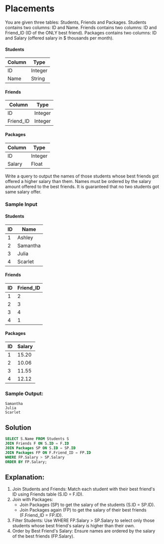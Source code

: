 # Placements

You are given three tables: Students, Friends and Packages. Students contains two columns: ID and Name. Friends contains two columns: ID and Friend_ID (ID of the ONLY best friend). Packages contains two columns: ID and Salary (offered salary in $ thousands per month).

#### Students
| Column | Type    |
|--------|---------|
| ID     | Integer |
| Name   | String  |

#### Friends
| Column    | Type    |
|-----------|---------|
| ID        | Integer |
| Friend_ID | Integer |

#### Packages
| Column | Type  |
|--------|-------|
| ID     | Integer |
| Salary | Float  |

Write a query to output the names of those students whose best friends got offered a higher salary than them. Names must be ordered by the salary amount offered to the best friends. It is guaranteed that no two students got same salary offer.

### Sample Input

#### Students
| ID | Name      |
|----|-----------|
| 1  | Ashley    |
| 2  | Samantha  |
| 3  | Julia     |
| 4  | Scarlet   |

#### Friends
| ID | Friend_ID |
|----|-----------|
| 1  | 2         |
| 2  | 3         |
| 3  | 4         |
| 4  | 1         |

#### Packages
| ID | Salary  |
|----|---------|
| 1  | 15.20   |
| 2  | 10.06   |
| 3  | 11.55   |
| 4  | 12.12   |
 
### Sample Output:

```terminal
Samantha
Julia
Scarlet
```

## Solution 

```sql
SELECT S.Name FROM Students S
JOIN Friends F ON S.ID = F.ID
JOIN Packages SP ON S.ID = SP.ID
JOIN Packages FP ON F.Friend_ID = FP.ID
WHERE FP.Salary > SP.Salary
ORDER BY FP.Salary;
```

## Explanation:
1. Join Students and Friends: Match each student with their best friend's ID using Friends table (S.ID = F.ID).
2. Join with Packages:
    - Join Packages (SP) to get the salary of the students (S.ID = SP.ID).
    - Join Packages again (FP) to get the salary of their best friends (F.Friend_ID = FP.ID).
3. Filter Students: Use WHERE FP.Salary > SP.Salary to select only those students whose best friend's salary is higher than their own.
4. Order by Best Friend's Salary: Ensure names are ordered by the salary of the best friends (FP.Salary).